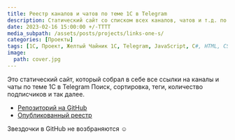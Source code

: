 ```yaml
---
title: Реестр каналов и чатов по теме 1С в Telegram
description: Статический сайт со списком всех каналов, чатов и т.д. по теме 1С в Telegram
date: 2023-02-16 15:00:00 +/-TTTT
media_subpath: /assets/posts/projects/links-one-s/
categories: [Проекты]
tags: [1С, Проект, Желтый Чайник 1С, Telegram, JavaScript, C#, HTML, CSS]
image:
  path: cover.jpg
---
```


Это статический сайт, который собрал в себе все ссылки на каналы и чаты по теме 1С в Telegram
Поиск, сортировка, теги, количество подписчиков и так далее.

- [Репозиторий на GitHub](https://github.com/SeiOkami/links-one-s)
- [Опубликованный реестр](https://seiokami.github.io/links-one-s/)

Звездочки в GitHub не возбраняются ☺️